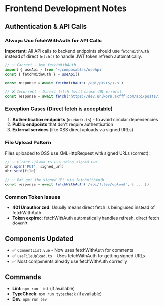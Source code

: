 # Frontend Development Notes

## Authentication & API Calls

### Always Use fetchWithAuth for API Calls
**Important**: All API calls to backend endpoints should use `fetchWithAuth` instead of direct `fetch()` to handle JWT token refresh automatically.

```typescript
// ✅ Correct - Use fetchWithAuth
import { useApi } from '~/composables/useApi'
const { fetchWithAuth } = useApi()

const response = await fetchWithAuth('/api/posts/123')

// ❌ Incorrect - Direct fetch (will cause 401 errors)
const response = await fetch('https://dev.unikorn.axfff.com/api/posts/123')
```

### Exception Cases (Direct fetch is acceptable)
1. **Authentication endpoints** (`useAuth.ts`) - to avoid circular dependencies
2. **Public endpoints** that don't require authentication
3. **External services** (like OSS direct uploads via signed URLs)

### File Upload Pattern
Files uploaded to OSS use XMLHttpRequest with signed URLs (correct):
```typescript
// ✅ Direct upload to OSS using signed URL
xhr.open('PUT', signed_url)
xhr.send(file)

// ✅ But get the signed URL via fetchWithAuth
const response = await fetchWithAuth('/api/files/upload', { ... })
```

### Common Token Issues
- **401 Unauthorized**: Usually means direct fetch is being used instead of fetchWithAuth
- **Token expired**: fetchWithAuth automatically handles refresh, direct fetch doesn't

## Components Updated
- ✅ `CommentList.vue` - Now uses fetchWithAuth for comments
- ✅ `useFileUpload.ts` - Uses fetchWithAuth for getting signed URLs
- ✅ Most components already use fetchWithAuth correctly

## Commands
- **Lint**: `npm run lint` (if available)
- **TypeCheck**: `npm run typecheck` (if available)
- **Dev**: `npm run dev`